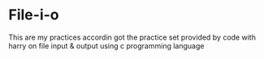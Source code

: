 # File-i-o
This are my practices accordin got the practice set provided by code with harry on file input &amp; output using c programming language
